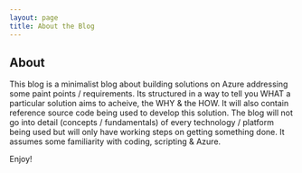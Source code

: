 ```yaml
---
layout: page
title: About the Blog
---
```

## About
This blog is a minimalist blog about building solutions on Azure addressing some paint points / requirements. Its structured in a way to tell you WHAT a particular solution aims to acheive, the WHY & the HOW. It will also contain reference source code being used to develop this solution. The blog will not go into detail (concepts / fundamentals) of every technology / platform being used but will only have working steps on getting something done. It assumes some familiarity with coding, scripting & Azure.

Enjoy!